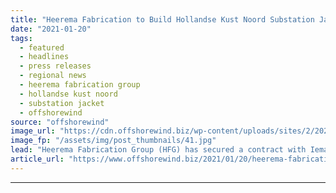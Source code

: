 ```yaml
---
title: "Heerema Fabrication to Build Hollandse Kust Noord Substation Jacket"
date: "2021-01-20"
tags: 
  - featured
  - headlines
  - press releases
  - regional news
  - heerema fabrication group
  - hollandse kust noord
  - substation jacket
  - offshorewind
source: "offshorewind"
image_url: "https://cdn.offshorewind.biz/wp-content/uploads/sites/2/2021/01/20105006/Heerema-Fabrication-to-Build-Hollandse-Kust-Noord-Substation-Jacket.jpg"
image_fp: "/assets/img/post_thumbnails/41.jpg"
lead: "Heerema Fabrication Group (HFG) has secured a contract with Iemants, a subsidiary of Smulders,"
article_url: "https://www.offshorewind.biz/2021/01/20/heerema-fabrication-to-build-hollandse-kust-noord-substation-jacket/"
---
```


---

